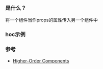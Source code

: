 ### 是什么？
将一个组件当作props的属性传入另一个组件中


### hoc示例

### 参考
- [Higher-Order Components](https://reactjs.org/docs/higher-order-components.html)